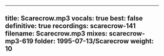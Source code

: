 
---
title: Scarecrow.mp3
vocals: true
best: false
definitive: true
recordings: scarecrow-141
filename: Scarecrow.mp3
mixes: scarecrow-mp3-619
folder: 1995-07-13/Scarecrow
weight: 10
---
